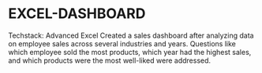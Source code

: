 # EXCEL-DASHBOARD
Techstack: Advanced Excel Created a sales dashboard after analyzing data on employee sales across several industries and years. Questions like which employee sold the most products, which year had the highest sales, and which products were the most well-liked were addressed.
